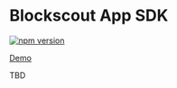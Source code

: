 # Blockscout App SDK

[![npm version](https://badge.fury.io/js/%40blockscout%2Fapp-sdk.svg)](https://www.npmjs.com/package/@blockscout/app-sdk)

[Demo](https://4qjh3v.csb.app/)

TBD
